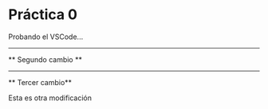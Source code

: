  # Práctica 0
Probando el VSCode...

*****************************************************************
** Segundo cambio **
*****************************************************************



** Tercer cambio**


Esta es otra modificación

